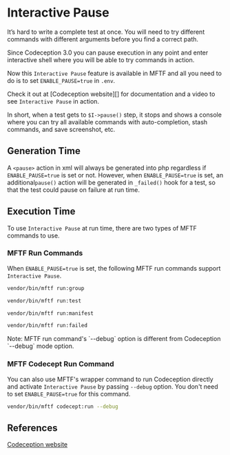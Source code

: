 # Interactive Pause

It’s hard to write a complete test at once. You will need to try different commands with different arguments before you find a correct path.

Since Codeception 3.0 you can pause execution in any point and enter interactive shell where you will be able to try commands in action. 

Now this `Interactive Pause` feature is available in MFTF and all you need to do is to set `ENABLE_PAUSE=true` in `.env`.

Check it out at [Codeception website][] for documentation and a video to see `Interactive Pause` in action.
 
In short, when a test gets to `$I->pause()` step, it stops and shows a console where you can try all available commands with auto-completion, stash commands, and save screenshot, etc. 

## Generation Time

A `<pause>` action in xml will always be generated into php regardless if `ENABLE_PAUSE=true` is set or not. 
However, when `ENABLE_PAUSE=true` is set, an additional`pause()` action will be generated in `_failed()` hook for a test,
so that the test could pause on failure at run time.

## Execution Time

To use `Interactive Pause` at run time, there are two types of MFTF commands to use.

### MFTF Run Commands

When `ENABLE_PAUSE=true` is set, the following MFTF run commands support `Interactive Pause`.

```bash
vendor/bin/mftf run:group
```

```bash
vendor/bin/mftf run:test
```

```bash
vendor/bin/mftf run:manifest
```

```bash
vendor/bin/mftf run:failed
```

<div class="bs-callout-warning">
Note: MFTF run command's `--debug` option is different from Codeception `--debug` mode option. 
</div>

### MFTF Codecept Run Command

You can also use MFTF's wrapper command to run Codeception directly and activate `Interactive Pause` by passing `--debug` option. 
You don't need to set `ENABLE_PAUSE=true` for this command.

```bash
vendor/bin/mftf codecept:run --debug
```

## References

[Codeception website](https://codeception.com/docs/02-GettingStarted#Interactive-Pause)